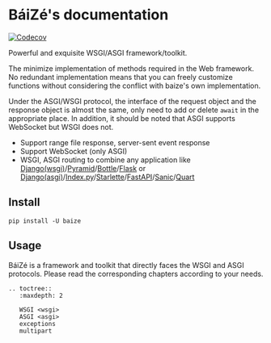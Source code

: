 # BáiZé's documentation

[![Codecov](https://img.shields.io/codecov/c/github/abersheeran/baize?style=flat-square)](https://codecov.io/gh/abersheeran/baize)

Powerful and exquisite WSGI/ASGI framework/toolkit.

The minimize implementation of methods required in the Web framework. No redundant implementation means that you can freely customize functions without considering the conflict with baize's own implementation.

Under the ASGI/WSGI protocol, the interface of the request object and the response object is almost the same, only need to add or delete `await` in the appropriate place. In addition, it should be noted that ASGI supports WebSocket but WSGI does not.

- Support range file response, server-sent event response
- Support WebSocket (only ASGI)
- WSGI, ASGI routing to combine any application like [Django(wsgi)](https://docs.djangoproject.com/en/3.0/howto/deployment/wsgi/)/[Pyramid](https://trypyramid.com/)/[Bottle](https://bottlepy.org/)/[Flask](https://flask.palletsprojects.com/) or [Django(asgi)](https://docs.djangoproject.com/en/3.0/howto/deployment/asgi/)/[Index.py](https://index-py.aber.sh/)/[Starlette](https://www.starlette.io/)/[FastAPI](https://fastapi.tiangolo.com/)/[Sanic](https://sanic.readthedocs.io/en/stable/)/[Quart](https://pgjones.gitlab.io/quart/)

## Install

```
pip install -U baize
```

## Usage

BáiZé is a framework and toolkit that directly faces the WSGI and ASGI protocols. Please read the corresponding chapters according to your needs.

```{eval-rst}
.. toctree::
   :maxdepth: 2

   WSGI <wsgi>
   ASGI <asgi>
   exceptions
   multipart
```
